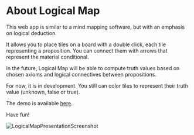 # About Logical Map

This web app is similar to a mind mapping software, but with an emphasis on logical deduction.

It allows you to place tiles on a board with a double click, each tile representing a proposition. You can connect them with arrows that represent the material conditional.

In the future, Logical Map will be able to compute truth values based on chosen axioms and logical connectives between propositions.

For now, it is in development. You still can color tiles to represent their truth value (unknown, false or true).

The demo is available [here](https://animal-machine.github.io/logical-map/).

Have fun!

![LogicalMapPresentationScreenshot](https://user-images.githubusercontent.com/64431070/163015786-7c97f8a2-2ee6-4f96-a6e9-4f153729f58d.png)
